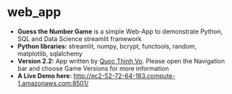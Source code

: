 # web_app

* **Guess the Number Game** is a simple Web-App to demonstrate Python, SQL and Data Science streamlit framework
* **Python libraries:**  streamlit, numpy, bcrypt, functools, random, matplotlib, sqlalchemy
* **Version 2.2:** App written by [Quoc Thinh Vo](https://quoctvo.com). 
    Please open the Navigation bar and choose Game Versions for more information 
* **A Live Demo here:** http://ec2-52-72-64-183.compute-1.amazonaws.com:8501/    

